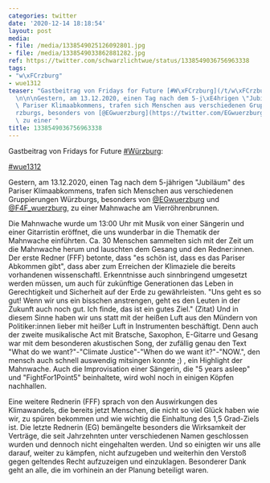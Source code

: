 ```yaml
---
categories: twitter
date: '2020-12-14 18:18:54'
layout: post
media:
- file: /media/1338549025126092801.jpg
- file: /media/1338549033862881282.jpg
ref: https://twitter.com/schwarzlichtwue/status/1338549036756963338
tags:
- "w\xFCrzburg"
- wue1312
teaser: "Gastbeitrag von Fridays for Future [#W\xFCrzburg](/t/w\xFCrzburg):\n\n[#wue1312](/t/wue1312)\n\
  \n\n\nGestern, am 13.12.2020, einen Tag nach dem 5-j\xE4hrigen \"Jubil\xE4um\" des\
  \ Pariser Klimaabkommens, trafen sich Menschen aus verschiedenen Gruppierungen W\xFC\
  rzburgs, besonders von [@EGwuerzburg](https://twitter.com/EGwuerzburg) und [@F4F_wuerzburg](https://twitter.com/F4F_wuerzburg),\
  \ zu einer "
title: 1338549036756963338
---
```

Gastbeitrag von Fridays for Future [#Würzburg](/t/würzburg):

[#wue1312](/t/wue1312)



Gestern, am 13.12.2020, einen Tag nach dem 5-jährigen "Jubiläum" des Pariser Klimaabkommens, trafen sich Menschen aus verschiedenen Gruppierungen Würzburgs, besonders von [@EGwuerzburg](https://twitter.com/EGwuerzburg) und [@F4F_wuerzburg](https://twitter.com/F4F_wuerzburg), zu einer 
Mahnwache am Vierröhrenbrunnen. 



Die Mahnwache wurde um 13:00 Uhr mit Musik von einer Sängerin und einer Gitarristin eröffnet, die uns wunderbar in die Thematik der Mahnwache einführten.
Ca. 30 Menschen sammelten sich mit der Zeit um die Mahnwache herum und lauschten dem Gesang und den Redner:innen. Der erste Redner (FFF) betonte, dass "es schön ist, dass es das Pariser Abkommen gibt", dass aber zum Erreichen der Klimaziele die bereits vorhandenen wissenschaftl.
Erkenntnisse auch sinnbringend umgesetzt werden müssen, um auch für zukünftige Generationen das Leben in Gerechtigkeit und Sicherheit auf der Erde zu gewährleisten. "Uns geht es so gut! Wenn wir uns ein bisschen anstrengen, geht es den Leuten in der Zukunft auch noch gut.
Ich finde, das ist ein gutes Ziel." (Zitat) Und in diesem Sinne haben wir uns statt mit der heißen Luft aus den Mündern von Politiker:innen lieber mit heißer Luft in Instrumenten beschäftigt.
Denn auch der zweite musikalische Act mit Bratsche, Saxophon, E-Gitarre und Gesang war mit dem besonderen akustischen Song, der zufällig genau den Text
"What do we want?"-"Climate Justice"-"When do we want it?"-"NOW.", den mensch auch schnell auswendig mitsingen konnte ;) , ein Highlight der Mahnwache. Auch die Improvisation einer Sängerin, die "5 years asleep" und "FightFor1Point5" beinhaltete, wird wohl noch in einigen Köpfen nachhallen. 

Eine weitere Rednerin (FFF) sprach von den Auswirkungen des Klimawandels, die bereits jetzt Menschen, die nicht so viel Glück haben wie wir, zu spüren bekommen und wie wichtig die Einhaltung des 1,5 Grad-Ziels ist.
Die letzte Rednerin (EG) bemängelte besonders die Wirksamkeit der Verträge, die seit Jahrzehnten unter verschiedenen Namen geschlossen wurden und dennoch nicht eingehalten werden.
Und so einigten wir uns alle darauf, weiter zu kämpfen, nicht aufzugeben und weiterhin den Verstoß gegen geltendes Recht aufzuzeigen und einzuklagen. Besonderer Dank geht an alle, die im vorhinein an der Planung beteiligt waren.